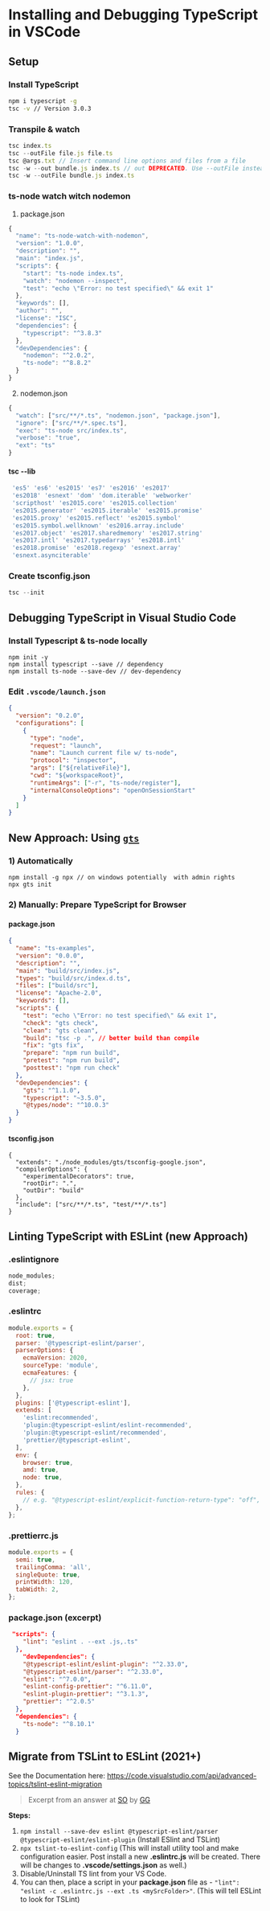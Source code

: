 # Installing and Debugging TypeScript in VSCode

## Setup

### Install TypeScript

```bash {cmd=true}
npm i typescript -g
tsc -v // Version 3.0.3
```

### Transpile & watch

```javascript
tsc index.ts
tsc --outFile file.js file.ts
tsc @args.txt // Insert command line options and files from a file
tsc -w --out bundle.js index.ts // out DEPRECATED. Use --outFile instead
tsc -w --outFile bundle.js index.ts
```

### ts-node watch witch nodemon

1. package.json

```js
{
  "name": "ts-node-watch-with-nodemon",
  "version": "1.0.0",
  "description": "",
  "main": "index.js",
  "scripts": {
    "start": "ts-node index.ts",
    "watch": "nodemon --inspect",
    "test": "echo \"Error: no test specified\" && exit 1"
  },
  "keywords": [],
  "author": "",
  "license": "ISC",
  "dependencies": {
    "typescript": "^3.8.3"
  },
  "devDependencies": {
    "nodemon": "^2.0.2",
    "ts-node": "^8.8.2"
  }
}
```

2. nodemon.json

```js
{
  "watch": ["src/**/*.ts", "nodemon.json", "package.json"],
  "ignore": ["src/**/*.spec.ts"],
  "exec": "ts-node src/index.ts",
  "verbose": "true",
  "ext": "ts"
}

```

#### tsc --lib

```javascript
 'es5' 'es6' 'es2015' 'es7' 'es2016' 'es2017'
 'es2018' 'esnext' 'dom' 'dom.iterable' 'webworker'
 'scripthost' 'es2015.core' 'es2015.collection'
 'es2015.generator' 'es2015.iterable' 'es2015.promise'
 'es2015.proxy' 'es2015.reflect' 'es2015.symbol'
 'es2015.symbol.wellknown' 'es2016.array.include'
 'es2017.object' 'es2017.sharedmemory' 'es2017.string'
 'es2017.intl' 'es2017.typedarrays' 'es2018.intl'
 'es2018.promise' 'es2018.regexp' 'esnext.array'
 'esnext.asynciterable'
```

### Create tsconfig.json

```javascript
tsc --init
```

## Debugging TypeScript in Visual Studio Code

### Install Typescript & ts-node locally

```
npm init -y
npm install typescript --save // dependency
npm install ts-node --save-dev // dev-dependency
```

### Edit `.vscode/launch.json`

```json
{
  "version": "0.2.0",
  "configurations": [
    {
      "type": "node",
      "request": "launch",
      "name": "Launch current file w/ ts-node",
      "protocol": "inspector",
      "args": ["${relativeFile}"],
      "cwd": "${workspaceRoot}",
      "runtimeArgs": ["-r", "ts-node/register"],
      "internalConsoleOptions": "openOnSessionStart"
    }
  ]
}
```

## New Approach: Using [`gts`](https://www.npmjs.com/package/gts)

### 1) Automatically

    npm install -g npx // on windows potentially  with admin rights
    npx gts init

### 2) Manually: Prepare TypeScript for Browser

#### package.json

```json
{
  "name": "ts-examples",
  "version": "0.0.0",
  "description": "",
  "main": "build/src/index.js",
  "types": "build/src/index.d.ts",
  "files": ["build/src"],
  "license": "Apache-2.0",
  "keywords": [],
  "scripts": {
    "test": "echo \"Error: no test specified\" && exit 1",
    "check": "gts check",
    "clean": "gts clean",
    "build": "tsc -p .", // better build than compile
    "fix": "gts fix",
    "prepare": "npm run build",
    "pretest": "npm run build",
    "posttest": "npm run check"
  },
  "devDependencies": {
    "gts": "^1.1.0",
    "typescript": "~3.5.0",
    "@types/node": "^10.0.3"
  }
}
```

#### tsconfig.json

```
{
  "extends": "./node_modules/gts/tsconfig-google.json",
  "compilerOptions": {
    "experimentalDecorators": true,
    "rootDir": ".",
    "outDir": "build"
  },
  "include": ["src/**/*.ts", "test/**/*.ts"]
}
```

## Linting TypeScript with ESLint (new Approach)

### .eslintignore

```js
node_modules;
dist;
coverage;
```

### .eslintrc

```js
module.exports = {
  root: true,
  parser: '@typescript-eslint/parser',
  parserOptions: {
    ecmaVersion: 2020,
    sourceType: 'module',
    ecmaFeatures: {
      // jsx: true
    },
  },
  plugins: ['@typescript-eslint'],
  extends: [
    'eslint:recommended',
    'plugin:@typescript-eslint/eslint-recommended',
    'plugin:@typescript-eslint/recommended',
    'prettier/@typescript-eslint',
  ],
  env: {
    browser: true,
    amd: true,
    node: true,
  },
  rules: {
    // e.g. "@typescript-eslint/explicit-function-return-type": "off",
  },
};
```

### .prettierrc.js

```js
module.exports = {
  semi: true,
  trailingComma: 'all',
  singleQuote: true,
  printWidth: 120,
  tabWidth: 2,
};
```

### package.json (excerpt)

```json
 "scripts": {
    "lint": "eslint . --ext .js,.ts"
  },
    "devDependencies": {
    "@typescript-eslint/eslint-plugin": "^2.33.0",
    "@typescript-eslint/parser": "^2.33.0",
    "eslint": "^7.0.0",
    "eslint-config-prettier": "^6.11.0",
    "eslint-plugin-prettier": "^3.1.3",
    "prettier": "^2.0.5"
  },
  "dependencies": {
    "ts-node": "^8.10.1"
  }
```

## Migrate from TSLint to ESLint (2021+)

See the Documentation here: https://code.visualstudio.com/api/advanced-topics/tslint-eslint-migration

> Excerpt from an answer at [SO](https://stackoverflow.com/a/65288426/3025289) by [GG](https://stackoverflow.com/users/7629107/gaurav-gupta)

**Steps:**

1.  `npm install --save-dev eslint @typescript-eslint/parser @typescript-eslint/eslint-plugin` (Install ESlint and TSLint)
2.  `npx tslint-to-eslint-config` (This will install utility tool and make configuration easier. Post install a new **.eslintrc.js** will be created. There will be changes to **.vscode/settings.json** as well.)
3.  Disable/Uninstall TS lint from your VS Code.
4.  You can then, place a script in your **package.json** file as - `"lint": "eslint -c .eslintrc.js --ext .ts <mySrcFolder>"`. (This will tell ESLint to look for TSLint)
